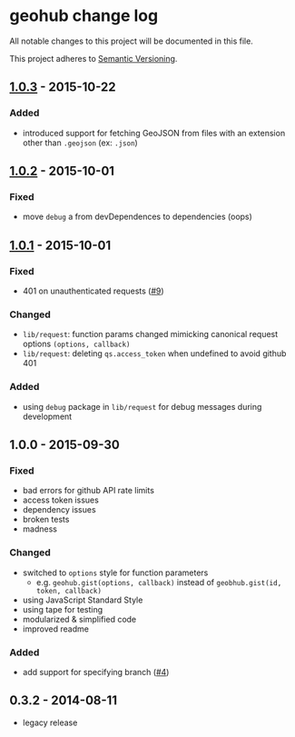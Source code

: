 # geohub change log

All notable changes to this project will be documented in this file.

This project adheres to [Semantic Versioning](http://semver.org/).

## [1.0.3] - 2015-10-22

### Added
* introduced support for fetching GeoJSON from files with an extension other than `.geojson` (ex: `.json`)

## [1.0.2] - 2015-10-01
### Fixed
* move `debug` a from devDependences to dependencies (oops)

## [1.0.1] - 2015-10-01
### Fixed
* 401 on unauthenticated requests ([#9](https://github.com/koopjs/geohub/issues/4))

### Changed
* `lib/request`: function params changed mimicking canonical request options `(options, callback)`
* `lib/request`: deleting `qs.access_token` when undefined to avoid github 401

### Added
* using `debug` package in `lib/request` for debug messages during development

## 1.0.0 - 2015-09-30
### Fixed
* bad errors for github API rate limits
* access token issues
* dependency issues
* broken tests
* madness

### Changed
* switched to `options` style for function parameters
  * e.g. `geohub.gist(options, callback)` instead of `geobhub.gist(id, token, callback)`
* using JavaScript Standard Style
* using tape for testing
* modularized & simplified code
* improved readme

### Added
* add support for specifying branch ([#4](https://github.com/koopjs/geohub/issues/4))

## 0.3.2 - 2014-08-11
* legacy release

[1.0.3]: https://github.com/koopjs/geohub/compare/v1.0.2...v1.0.3
[1.0.2]: https://github.com/koopjs/geohub/compare/v1.0.1...v1.0.2
[1.0.1]: https://github.com/koopjs/geohub/compare/v1.0.0...v1.0.1

